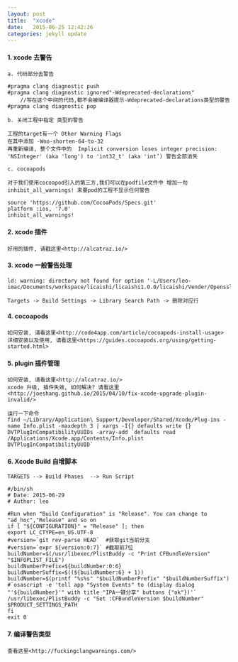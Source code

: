 ```yaml
---
layout: post
title:  "xcode"
date:   2015-06-25 12:42:26
categories: jekyll update
---
```


#### 1. xcode 去警告

	a. 代码部分去警告

	#pragma clang diagnostic push
	#pragma clang diagnostic ignored"-Wdeprecated-declarations"
    	//写在这个中间的代码,都不会被编译器提示-Wdeprecated-declarations类型的警告
	#pragma clang diagnostic pop

	b. 关闭工程中指定 类型的警告

	工程的target有一个 Other Warning Flags 
	在其中添加 -Wno-shorten-64-to-32
	再重新编译, 整个文件中的  Implicit conversion loses integer precision: 'NSInteger' (aka 'long') to 'int32_t' (aka 'int’) 警告全部消失

	c. cocoapods

	对于我们使用cocoapod引入的第三方,我们可以在podfile文件中 增加一句  inhibit_all_warnings! 来要pod的工程不显示任何警告

	source 'https://github.com/CocoaPods/Specs.git'
	platform :ios, '7.0'
	inhibit_all_warnings!

#### 2. xcode 插件
	
	好用的插件, 请戳这里<http://alcatraz.io/>

#### 3. xcode 一般警告处理
	
	ld: warning: directory not found for option '-L/Users/leo-imac/Documents/workspace/licaishi/licaishi1.0.0/licaishi/Vender/Openssl/lib'

	Targets -> Build Settings -> Library Search Path -> 删除对应行

#### 4. cocoapods
	如何安装, 请看这里<http://code4app.com/article/cocoapods-install-usage>
	详细安装以及使用, 请看这里<https://guides.cocoapods.org/using/getting-started.html>

	


#### 5. plugin 插件管理
	如何安装, 请看这里<http://alcatraz.io/>
	xcode 升级, 插件失效, 如何解决? 请看这里<http://joeshang.github.io/2015/04/10/fix-xcode-upgrade-plugin-invalid/>

	运行一下命令
	find ~/Library/Application\ Support/Developer/Shared/Xcode/Plug-ins -name Info.plist -maxdepth 3 | xargs -I{} defaults write {} DVTPlugInCompatibilityUUIDs -array-add `defaults read /Applications/Xcode.app/Contents/Info.plist DVTPlugInCompatibilityUUID`

#### 6. Xcode Build 自增脚本

	TARGETS --> Build Phases  --> Run Script

	#/bin/sh
	# Date: 2015-06-29
	# Author: leo

	#Run when "Build Configuration" is "Release". You can change to "ad_hoc","Release" and so on
	if [ "${CONFIGURATION}" = "Release" ]; then
	export LC_CTYPE=en_US.UTF-8
	#version=`git rev-parse HEAD`  #获取git当前分支
	#version=`expr ${version:0:7}` #截取前7位
	buildNumber=$(/usr/libexec/PlistBuddy -c "Print CFBundleVersion" "$INFOPLIST_FILE")
	buildNumberPrefix=${buildNumber:0:6}
	buildNumberSuffix=$((${buildNumber:6} + 1))
	buildNumber=$(printf "%s%s" "$buildNumberPrefix" "$buildNumberSuffix")
	#`osascript -e 'tell app "System Events" to (display dialog "'${buildNumber}'" with title "IPA一键分享" buttons {"ok"})'`
	/usr/libexec/PlistBuddy -c "Set :CFBundleVersion $buildNumber" $PRODUCT_SETTINGS_PATH
	fi
	exit 0

#### 7. 编译警告类型

	查看这里<http://fuckingclangwarnings.com/>












[jekyll]:      http://jekyllrb.com
[jekyll-gh]:   https://github.com/jekyll/jekyll
[jekyll-help]: https://github.com/jekyll/jekyll-help
